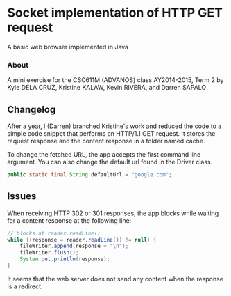 Socket implementation of HTTP GET request
=========================
A basic web browser implemented in Java

### About
A mini exercise for the CSC611M (ADVANOS) class AY2014-2015, Term 2 by Kyle DELA CRUZ, Kristine KALAW,
Kevin RIVERA, and Darren SAPALO

## Changelog

After a year, I (Darren) branched Kristine's work and reduced the code to a simple code snippet that
performs an HTTP/1.1 GET request. It stores the request response and the content response in a folder
named cache.

To change the fetched URL, the app accepts the first command line argument. You can also change the
default url found in the Driver class.

```Java
public static final String defaultUrl = "google.com";
```

## Issues

When receiving HTTP 302 or 301 responses, the app blocks while waiting for a content response at the
following line:

```Java
// blocks at reader.readLine()
while ((response = reader.readLine()) != null) {
    fileWriter.append(response + "\n");
    fileWriter.flush();
    System.out.println(response);
}
```

It seems that the web server does not send any content when the response is a redirect.

